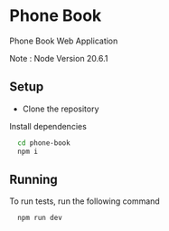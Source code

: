 
# Phone Book

Phone Book Web Application

Note : Node Version 20.6.1

## Setup

- Clone the repository


Install dependencies

```bash
  cd phone-book
  npm i
```
    
## Running

To run tests, run the following command

```bash
  npm run dev
```

